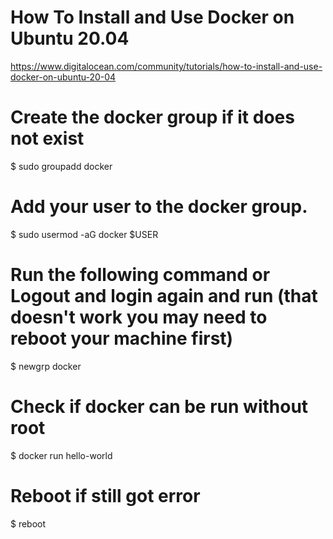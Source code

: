 
# How To Install and Use Docker on Ubuntu 20.04
https://www.digitalocean.com/community/tutorials/how-to-install-and-use-docker-on-ubuntu-20-04

# Create the docker group if it does not exist
$ sudo groupadd docker

# Add your user to the docker group.
$ sudo usermod -aG docker $USER

# Run the following command or Logout and login again and run (that doesn't work you may need to reboot your machine first)
$ newgrp docker

# Check if docker can be run without root
$ docker run hello-world

# Reboot if still got error
$ reboot
